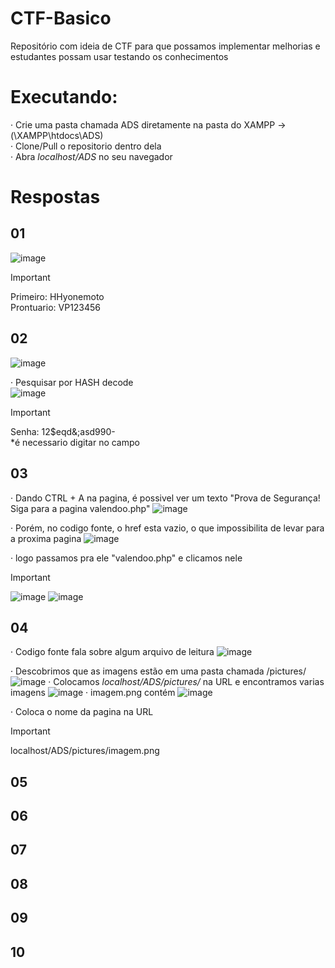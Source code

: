 # CTF-Basico
 Repositório com ideia de CTF para que possamos implementar melhorias e estudantes possam usar testando os conhecimentos

# Executando: 
· Crie uma pasta chamada ADS diretamente na pasta do XAMPP -> (\XAMPP\htdocs\ADS) <br>
· Clone/Pull o repositorio dentro dela <br>
· Abra *localhost/ADS* no seu navegador

# Respostas
## 01
![image](https://github.com/HenriqueHyonemoto/SSIS6-CTS-Basico/assets/91375748/7c6e61c6-8536-4fd9-b626-9478d545fe48)
> [!IMPORTANT]
> Primeiro: HHyonemoto <br>
> Prontuario: VP123456 <br>

## 02 
![image](https://github.com/HenriqueHyonemoto/SSIS6-CTS-Basico/assets/91375748/c6af3fc8-fb03-4395-97f0-af27a086ba20)

· Pesquisar por HASH decode <br>
![image](https://github.com/HenriqueHyonemoto/SSIS6-CTS-Basico/assets/91375748/64a2a3ed-a0fc-4a46-ad97-60d57166f60c)

> [!IMPORTANT]
> Senha: 12$eqd&;asd990- <br>
*é necessario digitar no campo <br>

## 03 
· Dando CTRL + A na pagina, é possivel ver um texto "Prova de Segurança! Siga para a pagina valendoo.php"
![image](https://github.com/HenriqueHyonemoto/SSIS6-CTS-Basico/assets/91375748/9a8750c0-b099-4ef0-88c0-1b64e7babcc0)


· Porém, no codigo fonte, o href esta vazio, o que impossibilita de levar para a proxima pagina
![image](https://github.com/HenriqueHyonemoto/SSIS6-CTS-Basico/assets/91375748/7b683f3d-a44d-494a-a294-7e53a30ce2f1)


· logo passamos pra ele "valendoo.php" e clicamos nele

> [!IMPORTANT]
> ![image](https://github.com/HenriqueHyonemoto/SSIS6-CTS-Basico/assets/91375748/849126d9-6b96-425f-9ec9-1bbf6b686b78)
> ![image](https://github.com/HenriqueHyonemoto/SSIS6-CTS-Basico/assets/91375748/86273506-451f-4464-afe8-975d87dd51be)

## 04 
· Codigo fonte fala sobre algum arquivo de leitura
![image](https://github.com/HenriqueHyonemoto/SSIS6-CTS-Basico/assets/91375748/b7ee5e7a-9e33-4799-88d9-c8500fc4d111)

· Descobrimos que as imagens estão em uma pasta chamada /pictures/
![image](https://github.com/HenriqueHyonemoto/SSIS6-CTS-Basico/assets/91375748/baa3d55c-e600-4ec5-bcc2-815831135187)
· Colocamos *localhost/ADS/pictures/* na URL e encontramos varias imagens
![image](https://github.com/HenriqueHyonemoto/SSIS6-CTS-Basico/assets/91375748/28ce7226-8c43-4590-85ff-123f36ddd6de)
· imagem.png contém
![image](https://github.com/HenriqueHyonemoto/SSIS6-CTS-Basico/assets/91375748/0d4ed7bf-e8a6-4bcf-acb4-9d10f32113d3)

· Coloca o nome da pagina na URL
> [!IMPORTANT]
> localhost/ADS/pictures/imagem.png


## 05 
## 06 
## 07
## 08
## 09
## 10
